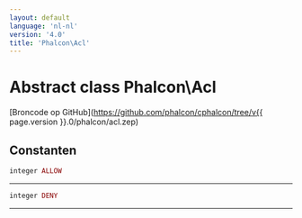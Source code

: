 ```yaml
---
layout: default
language: 'nl-nl'
version: '4.0'
title: 'Phalcon\Acl'
---
```


# Abstract class **Phalcon\Acl**

[Broncode op GitHub](https://github.com/phalcon/cphalcon/tree/v{{ page.version }}.0/phalcon/acl.zep)

## Constanten

```php
integer ALLOW
```

* * *

```php
integer DENY
```

* * *